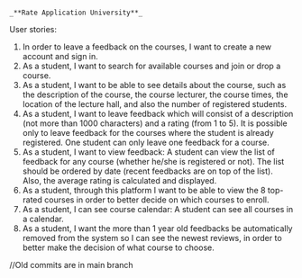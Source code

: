                                                                                             _**Rate Application University**_


User stories:
1.	In order to leave a feedback on the courses, I want to create a new account and sign in.
2.	As a student, I want to search for available courses and join or drop a course.
3.	As a student, I want to be able to see details about the course, such as the description of the course, the course lecturer, the course times, the location of the lecture hall, and also the number of registered students.
4.	As a student, I want to leave feedback which will consist of a description (not more than 1000 characters) and a rating (from 1 to 5). It is possible only to leave feedback for the courses where the student is already registered. One student can only leave one feedback for a course.
5.	As a student, I want to view feedback: A student can view the list of feedback for any course (whether he/she is registered or not). The list should be ordered by date (recent feedbacks are on top of the list). Also, the average rating is calculated and displayed.
6.	As a student, through this platform I want to be able to view the 8 top-rated courses in order to better decide on which courses to enroll.
7.	As a student, I can see course calendar: A student can see all courses in a calendar.
8.	As a student, I want the more than 1 year old feedbacks be automatically removed from the system so I can see the newest reviews, in order to better make the decision of what course to choose.



//Old commits are in main branch
